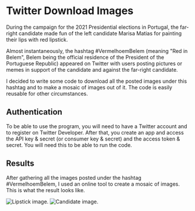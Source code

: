 # Twitter Download Images

During the campaign for the 2021 Presidential elections in Portugal, the far-right candidate made fun of the left candidate Marisa Matias for painting their lips with red lipstick.

Almost instantaneously, the hashtag #VermelhoemBelem (meaning "Red in Belem", Belem being the official residence of the President of the Portuguese Republic) appeared on Twitter with users posting pictures or memes in support of the candidate and against the far-right candidate.

I decided to write some code to download all the posted images under this hashtag and to make a mosaic of images out of it.
The code is easily reusable for other circumstances.

## Authentication

To be able to use the program, you will need to have a Twitter account and to register on Twitter Developer. After that, you create an app and access the API key & secret (or consumer key & secret) and the access token & secret. You will need this to be able to run the code.

## Results

After gathering all the images posted under the hashtag #VermelhoemBelem, I used an online tool to create a mosaic of images. This is what the result looks like.

![Lipstick image.](/images/1.png)
![Candidate image.](/images/2.png)
